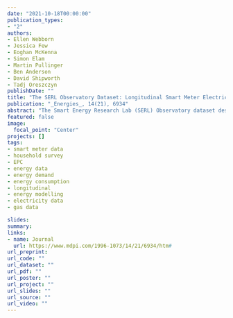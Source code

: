```yaml
---
date: "2021-10-18T00:00:00"
publication_types:
- "2"
authors:
- Ellen Webborn
- Jessica Few
- Eoghan McKenna
- Simon Elam
- Martin Pullinger
- Ben Anderson
- David Shipworth
- Tadj Oreszczyn
publishDate: ""
title: "The SERL Observatory Dataset: Longitudinal Smart Meter Electricity and Gas Data, Survey, EPC and Climate Data for over 13,000 Households in Great Britain"
publication: "_Energies_, 14(21), 6934"
abstract: "The Smart Energy Research Lab (SERL) Observatory dataset described here comprises half-hourly and daily electricity and gas data, SERL survey data, Energy Performance Certificate (EPC) input data and 24 local hourly climate reanalysis variables from the European Centre for Medium-Range Weather Forecasts (ECMWF) for over 13,000 households in Great Britain (GB). Participants were recruited in September 2019, September 2020 and January 2021 and their smart meter data are collected from up to one year prior to sign up. Data collection will continue until at least August 2022, and longer if funding allows. Survey data relating to the dwelling, appliances, household demographics and attitudes were collected at sign up. Data are linked at the household level and UK-based academic researchers can apply for access within a secure virtual environment for research projects in the public interest. This is a data descriptor paper describing how the data were collected, the variables available and the representativeness of the sample compared to national estimates. It is intended to be a guide for researchers working with or considering using the SERL Observatory dataset, or simply looking to learn more about it."
featured: false
image: 
  focal_point: "Center"
projects: []
tags: 
- smart meter data
- household survey
- EPC
- energy data
- energy demand
- energy consumption
- longitudinal
- energy modelling
- electricity data
- gas data

slides: 
summary: 
links:
- name: Journal
  url: https://www.mdpi.com/1996-1073/14/21/6934/htm#
url_preprint: 
url_code: ""
url_dataset: ""
url_pdf: ""
url_poster: ""
url_project: ""
url_slides: ""
url_source: ""
url_video: ""
---
```


